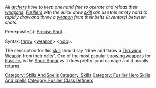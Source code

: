 *All [archers](:Category:_Archers "wikilink") have to keep one hand free
to operate and reload their [weapons](:Category:_Weapons "wikilink").
[Fusiliers](:Category:_Fusiliers "wikilink") with the quick draw
[skill](:Category:_Skills "wikilink") can use this empty hand to rapidly
draw and throw a [weapon](:Category:_Weapons "wikilink") from their
belts (inventory) between shots.*

Prerequisite(s): [Precise Shot](Precise_Shot "wikilink").

Syntax: [throw](Throw "wikilink")
\<[weapon](:Category:_Weapons "wikilink")\>
\<[mob](:Category:_Mobs "wikilink")\>.

The description for this [skill](:Category:_Skills "wikilink") should
say "draw and throw a [Throwing
Weapon](:Category:Throwing_Weapons "wikilink") from their belts". One of
the most popular [throwing
weapons](:Category:Throwing_Weapons "wikilink") for
[Fusiliers](:Category:Fusiliers "wikilink") is the [Short
Spear](Short_Spear_(Naam'Sa) "wikilink") as it does pretty good damage
and it usually returns.

[Category: Skills And Spells](Category:_Skills_And_Spells "wikilink")
[Category: Skills](Category:_Skills "wikilink") [Category: Fusilier Hero
Skills And Spells](Category:_Fusilier_Hero_Skills_And_Spells "wikilink")
[Category: Fusilier Class
Definers](Category:_Fusilier_Class_Definers "wikilink")

